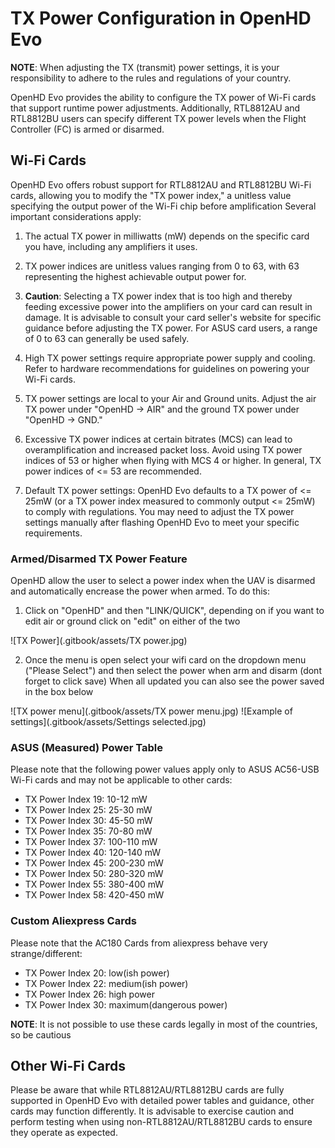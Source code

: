 # TX Power Configuration in OpenHD Evo

**NOTE**: When adjusting the TX (transmit) power settings, it is your responsibility to adhere to the rules and regulations of your country.

OpenHD Evo provides the ability to configure the TX power of Wi-Fi cards that support runtime power adjustments. Additionally, RTL8812AU and RTL8812BU users can specify different TX power levels when the Flight Controller (FC) is armed or disarmed.

## Wi-Fi Cards

OpenHD Evo offers robust support for RTL8812AU and RTL8812BU Wi-Fi cards, allowing you to modify the "TX power index," a unitless value specifying the output power of the Wi-Fi chip before amplification Several important considerations apply:

1. The actual TX power in milliwatts (mW) depends on the specific card you have, including any amplifiers it uses.

2. TX power indices are unitless values ranging from 0 to 63, with 63 representing the highest achievable output power for.

3. **Caution**: Selecting a TX power index that is too high and thereby feeding excessive power into the amplifiers on your card can result in damage. It is advisable to consult your card seller's website for specific guidance before adjusting the TX power. For ASUS card users, a range of 0 to 63 can generally be used safely.

4. High TX power settings require appropriate power supply and cooling. Refer to hardware recommendations for guidelines on powering your Wi-Fi cards.

5. TX power settings are local to your Air and Ground units. Adjust the air TX power under "OpenHD -> AIR" and the ground TX power under "OpenHD -> GND."

6. Excessive TX power indices at certain bitrates (MCS) can lead to overamplification and increased packet loss. Avoid using TX power indices of 53 or higher when flying with MCS 4 or higher. In general, TX power indices of <= 53 are recommended.

7. Default TX power settings: OpenHD Evo defaults to a TX power of <= 25mW (or a TX power index measured to commonly output <= 25mW) to comply with regulations. You may need to adjust the TX power settings manually after flashing OpenHD Evo to meet your specific requirements.

### Armed/Disarmed TX Power Feature

OpenHD allow the user to select a power index when the UAV is disarmed and automatically encrease the power when armed. To do this:
1. Click on "OpenHD" and then "LINK/QUICK", depending on if you want to edit air or ground click on "edit" on either of the two
   
![TX Power](.gitbook/assets/TX power.jpg)

2. Once the menu is open select your wifi card on the dropdown menu ("Please Select") and then select the power when arm and disarm (dont forget to click save)
When all updated you can also see the power saved in the box below

![TX power menu](.gitbook/assets/TX power menu.jpg)
![Example of settings](.gitbook/assets/Settings selected.jpg)

### ASUS (Measured) Power Table
Please note that the following power values apply only to ASUS AC56-USB Wi-Fi cards and may not be applicable to other cards:

- TX Power Index 19: 10-12 mW
- TX Power Index 25: 25-30 mW
- TX Power Index 30: 45-50 mW
- TX Power Index 35: 70-80 mW
- TX Power Index 37: 100-110 mW
- TX Power Index 40: 120-140 mW
- TX Power Index 45: 200-230 mW
- TX Power Index 50: 280-320 mW
- TX Power Index 55: 380-400 mW
- TX Power Index 58: 420-450 mW

### Custom Aliexpress Cards

Please note that the AC180 Cards from aliexpress behave very strange/different:

- TX Power Index 20: low(ish power)
- TX Power Index 22: medium(ish power)
- TX Power Index 26: high power
- TX Power Index 30: maximum(dangerous power)

**NOTE**: It is not possible to use these cards legally in most of the countries, so be cautious

## Other Wi-Fi Cards

Please be aware that while RTL8812AU/RTL8812BU cards are fully supported in OpenHD Evo with detailed power tables and guidance, other cards may function differently. It is advisable to exercise caution and perform testing when using non-RTL8812AU/RTL8812BU cards to ensure they operate as expected.
